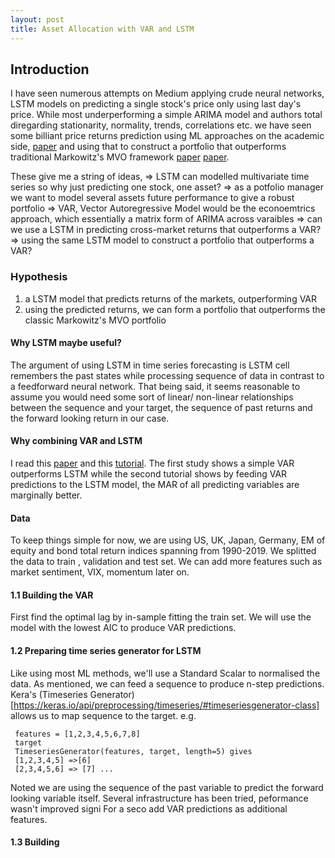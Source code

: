 ```yaml
---
layout: post
title: Asset Allocation with VAR and LSTM
---
```

## Introduction
I have seen numerous attempts on Medium applying crude neural networks, 
LSTM models on predicting a single stock's price only using last day's price. 
While most underperforming a simple ARIMA model and authors total diregarding stationarity, normality, trends, correlations etc. we have seen some billiant price returns prediction using ML approaches on the academic side, [paper](https://dachxiu.chicagobooth.edu/download/ML.pdf)
and using that to construct a portfolio that outperforms traditional Markowitz's MVO framework [paper](http://www.thinkmind.org/download.php?articleid=intsys_v11_n12_2018_3) 
[paper](https://www.researchgate.net/profile/Lasse_Lundqvist/publication/338712365_A_Deep_Learning_Model_in_a_Tactical_Asset_Allocation_Framework_Lasse_Lundqvist/links/5e26d670299bf1031e27d154/A-Deep-Learning-Model-in-a-Tactical-Asset-Allocation-Framework-Lasse-Lundqvist.pdf). 


These give me a string of ideas, 
=> LSTM can modelled multivariate time series so why just predicting one stock, one asset?
=> as a potfolio manager we want to model several assets future performance to give a robust portfolio
=> VAR, Vector Autoregressive Model would be the econoemtrics approach, which essentially a matrix form of ARIMA across varaibles
=> can we use a LSTM in predicting cross-market returns that outperforms a VAR?
=> using the same LSTM model to construct a portfolio that outperforms a VAR? 

### Hypothesis
1. a LSTM model that predicts returns of the markets, outperforming VAR
2. using the predicted returns, we can form a portfolio that outperforms the classic Markowitz's MVO portfolio

#### Why LSTM maybe useful?  
The argument of using LSTM in time series forecasting is LSTM cell remembers the past states while processing sequence of data in contrast to a feedforward neural network. 
That being said, it seems reasonable to assume you would need some sort of linear/ non-linear relationships between the sequence and your target, the sequence of past returns and the forward looking return in our case.

#### Why combining VAR and LSTM
I read this [paper](https://goelhardik.github.io/images/Multivariate_Aviation_Time_Series_Modeling_VARs_vs_LSTMs.pdf) and this [tutorial](https://towardsdatascience.com/combine-lstm-and-var-for-multivariate-time-series-forecasting-abdcb3c7939b). The first study shows a simple VAR outperforms LSTM while the second tutorial shows by feeding VAR predictions to the LSTM model, the MAR of all predicting variables are marginally better. 

#### Data
To keep things simple for now, we are using US, UK, Japan, Germany, EM of equity and bond total return indices spanning from 1990-2019. We splitted the data to train , validation and test set. We can add more features such as market sentiment, VIX, momentum later on.

#### 1.1 Building the VAR 
First find the optimal lag by in-sample fitting the train set. We will use the model with the lowest AIC to produce VAR predictions. 
#### 1.2 Preparing time series generator for LSTM
Like using most ML methods, we'll use a Standard Scalar to normalised the data. As mentioned, we can feed a sequence to produce n-step predictions. Kera's (Timeseries Generator)[https://keras.io/api/preprocessing/timeseries/#timeseriesgenerator-class] allows us to map sequence to the target. e.g.
```
 features = [1,2,3,4,5,6,7,8]
 target
 TimeseriesGenerator(features, target, length=5) gives 
 [1,2,3,4,5] =>[6]
 [2,3,4,5,6] => [7] ...
```
Noted we are using the sequence of the past variable to predict the forward looking variable itself. Several infrastructure has been tried, peformance wasn't improved signi For a seco add VAR predictions as additional features.

#### 1.3 Building 






